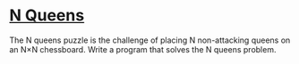 # [N Queens](https://intranet.hbtn.io/projects/463)

The N queens puzzle is the challenge of placing N non-attacking queens on an N×N chessboard. Write a program that solves the N queens problem.
